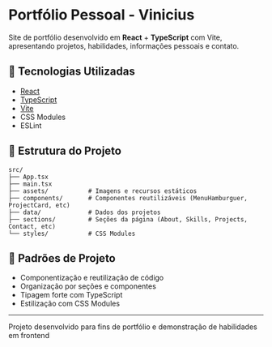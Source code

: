 # Portfólio Pessoal - Vinicius

Site de portfólio desenvolvido em **React** + **TypeScript** com Vite, apresentando projetos, habilidades, informações pessoais e contato.

## 🚀 Tecnologias Utilizadas

- [React](https://react.dev/)
- [TypeScript](https://www.typescriptlang.org/)
- [Vite](https://vitejs.dev/)
- CSS Modules
- ESLint

## 📁 Estrutura do Projeto 

```
src/
├── App.tsx
├── main.tsx
├── assets/           # Imagens e recursos estáticos
├── components/       # Componentes reutilizáveis (MenuHamburguer, ProjectCard, etc)
├── data/             # Dados dos projetos
├── sections/         # Seções da página (About, Skills, Projects, Contact, etc)
└── styles/           # CSS Modules
```

## 🧩 Padrões de Projeto

- Componentização e reutilização de código
- Organização por seções e componentes
- Tipagem forte com TypeScript
- Estilização com CSS Modules

---

Projeto desenvolvido para fins de portfólio e demonstração de habilidades em frontend